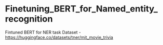 # Finetuning_BERT_for_Named_entity_recognition
Fintuned BERT for NER task
Dataset - https://huggingface.co/datasets/tner/mit_movie_trivia
